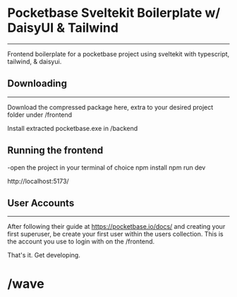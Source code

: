 # Pocketbase Sveltekit Boilerplate w/ DaisyUI & Tailwind
---
Frontend boilerplate for a pocketbase project using sveltekit with typescript, tailwind, & daisyui.

## Downloading
---
Download the compressed package here, extra to your desired project folder under /frontend

Install extracted pocketbase.exe in /backend

## Running the frontend
-open the project in your terminal of choice
npm install
npm run dev

http://localhost:5173/

## User Accounts
---
After following their guide at https://pocketbase.io/docs/ and creating your first superuser, be create your first user within the users collection. This is the account you use to login with on the /frontend.

That's it. Get developing.

# /wave
